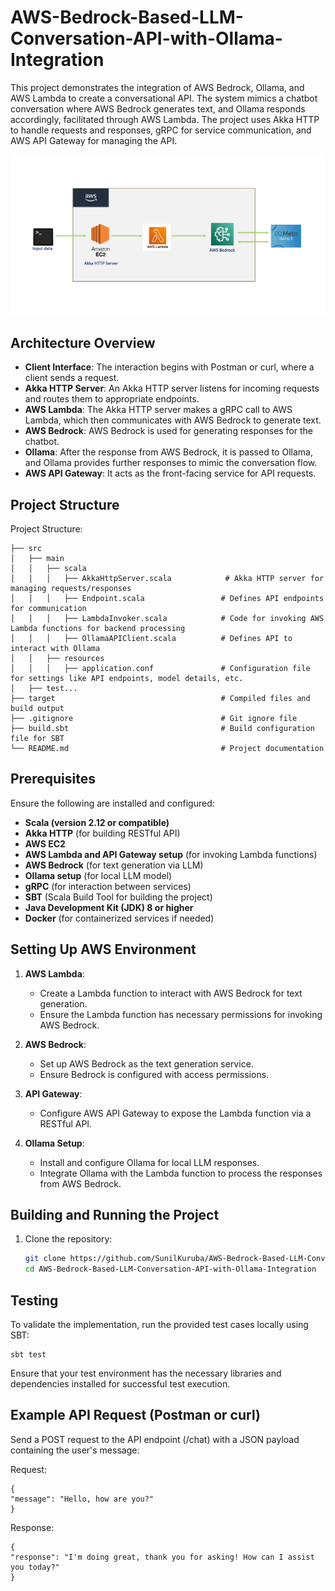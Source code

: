 # AWS-Bedrock-Based-LLM-Conversation-API-with-Ollama-Integration

This project demonstrates the integration of AWS Bedrock, Ollama, and AWS Lambda to create a conversational API. The system mimics a chatbot conversation where AWS Bedrock generates text, and Ollama responds accordingly, facilitated through AWS Lambda. The project uses Akka HTTP to handle requests and responses, gRPC for service communication, and AWS API Gateway for managing the API.

![img.png](img.png)

## Architecture Overview
- **Client Interface**: The interaction begins with Postman or curl, where a client sends a request.
- **Akka HTTP Server**: An Akka HTTP server listens for incoming requests and routes them to appropriate endpoints.
- **AWS Lambda**: The Akka HTTP server makes a gRPC call to AWS Lambda, which then communicates with AWS Bedrock to generate text.
- **AWS Bedrock**: AWS Bedrock is used for generating responses for the chatbot.
- **Ollama**: After the response from AWS Bedrock, it is passed to Ollama, and Ollama provides further responses to mimic the conversation flow.
- **AWS API Gateway**: It acts as the front-facing service for API requests.

## Project Structure

Project Structure:
```
├── src
│   ├── main
│   │   ├── scala
│   │   │   ├── AkkaHttpServer.scala            # Akka HTTP server for managing requests/responses
│   │   │   ├── Endpoint.scala                 # Defines API endpoints for communication
│   │   │   ├── LambdaInvoker.scala            # Code for invoking AWS Lambda functions for backend processing
│   │   │   ├── OllamaAPIClient.scala          # Defines API to interact with Ollama
│   │   ├── resources
│   │   │   ├── application.conf               # Configuration file for settings like API endpoints, model details, etc.
│   ├── test...
├── target                                     # Compiled files and build output
├── .gitignore                                 # Git ignore file
├── build.sbt                                  # Build configuration file for SBT
└── README.md                                  # Project documentation
```

## Prerequisites
Ensure the following are installed and configured:
- **Scala (version 2.12 or compatible)**
- **Akka HTTP** (for building RESTful API)
- **AWS EC2**
- **AWS Lambda and API Gateway setup** (for invoking Lambda functions)
- **AWS Bedrock** (for text generation via LLM)
- **Ollama setup** (for local LLM model)
- **gRPC** (for interaction between services)
- **SBT** (Scala Build Tool for building the project)
- **Java Development Kit (JDK) 8 or higher**
- **Docker** (for containerized services if needed)

## Setting Up AWS Environment
1. **AWS Lambda**:
   - Create a Lambda function to interact with AWS Bedrock for text generation.
   - Ensure the Lambda function has necessary permissions for invoking AWS Bedrock.

2. **AWS Bedrock**:
   - Set up AWS Bedrock as the text generation service.
   - Ensure Bedrock is configured with access permissions.

3. **API Gateway**:
   - Configure AWS API Gateway to expose the Lambda function via a RESTful API.

4. **Ollama Setup**:
   - Install and configure Ollama for local LLM responses.
   - Integrate Ollama with the Lambda function to process the responses from AWS Bedrock.

## Building and Running the Project
1. Clone the repository:
   ```bash
   git clone https://github.com/SunilKuruba/AWS-Bedrock-Based-LLM-Conversation-API-with-Ollama-Integration.git
   cd AWS-Bedrock-Based-LLM-Conversation-API-with-Ollama-Integration

## Testing
To validate the implementation, run the provided test cases locally using SBT:
```
sbt test
```
Ensure that your test environment has the necessary libraries and dependencies installed for successful test execution.

## Example API Request (Postman or curl)
Send a POST request to the API endpoint (/chat) with a JSON payload containing the user's message:

Request:
```
{
"message": "Hello, how are you?"
}
```
Response:
```
{
"response": "I'm doing great, thank you for asking! How can I assist you today?"
}
```
